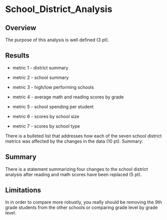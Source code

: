 # School_District_Analysis


## Overview

The purpose of this analysis is well defined (3 pt).

## Results

* metric 1 - district summary

* metric 2 - school summary

* metric 3 - high/low performing schools

* metric 4 - average math and reading scores by grade

* metric 5 - school spending per student

* metric 6 - scores by school size

* metric 7 - scores by school type

There is a bulleted list that addresses how each of the seven school district metrics was affected by the changes in the data (10 pt).
Summary:

## Summary

There is a statement summarizing four changes to the school district analysis after reading and math scores have been replaced (5 pt).

## Limitations

In in order to compare more robustly, you really should be removing the 9th grade students from the other schools or comparing grade level by grade level.  